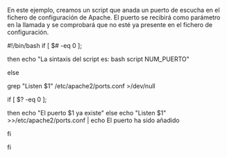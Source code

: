 En este ejemplo, creamos un script que anada un puerto de escucha en el fichero de configuración de Apache. El puerto se recibirá como parámetro en la llamada y se comprobará que no esté ya presente en el fichero de configuración.

#!/bin/bash 
if [ $# -eq 0 ];

then echo "La sintaxis del script es: bash script NUM_PUERTO"

else

grep "Listen $1" /etc/apache2/ports.conf >/dev/null

if [ $? -eq 0 ];

then echo "El puerto $1 ya existe" else echo "Listen $1" >>/etc/apache2/ports.conf | echo El puerto ha sido añadido

fi

fi
